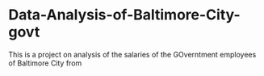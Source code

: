 # Data-Analysis-of-Baltimore-City-govt

This is a project on analysis of the salaries of
the GOverntment employees of Baltimore City from 

